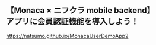 ## 【Monaca × ニフクラ mobile backend】<br>アプリに会員認証機能を導入しよう！

https://natsumo.github.io/MonacaUserDemoApp2
